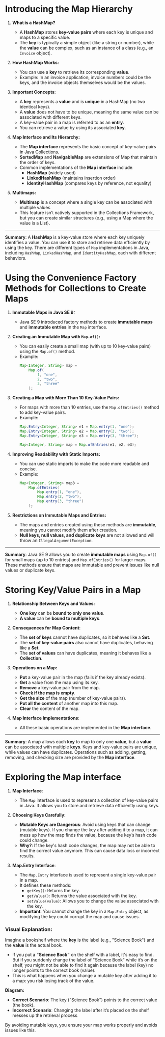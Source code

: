 # Introducing the Map Hierarchy


1. **What is a HashMap?**
   - A **HashMap** stores **key-value pairs** where each key is unique and maps to a specific value.
   - The **key** is typically a simple object (like a string or number), while the **value** can be complex, such as an instance of a class (e.g., an `Invoice` object).

2. **How HashMap Works:**
   - You can use a **key** to retrieve its corresponding **value**.
   - Example: In an invoice application, invoice numbers could be the keys, and the invoice objects themselves would be the values.
   
3. **Important Concepts:**
   - A **key** represents a **value** and is **unique** in a HashMap (no two identical keys).
   - A **value** does not have to be unique, meaning the same value can be associated with different keys.
   - A key-value pair in a map is referred to as an **entry**.
   - You can retrieve a value by using its associated **key**.

4. **Map Interface and Its Hierarchy:**
   - The **Map interface** represents the basic concept of key-value pairs in Java Collections.
   - **SortedMap** and **NavigableMap** are extensions of Map that maintain the order of keys.
   - Common implementations of the **Map interface** include:
     - **HashMap** (widely used)
     - **LinkedHashMap** (maintains insertion order)
     - **IdentityHashMap** (compares keys by reference, not equality)

5. **Multimaps:**
   - **Multimap** is a concept where a single key can be associated with multiple values. 
   - This feature isn’t natively supported in the Collections Framework, but you can create similar structures (e.g., using a Map where the value is a List).

---

**Summary**: A **HashMap** is a key-value store where each key uniquely identifies a value. You can use it to store and retrieve data efficiently by using the key. There are different types of `Map` implementations in Java, including `HashMap`, `LinkedHashMap`, and `IdentityHashMap`, each with different behaviors.


# Using the Convenience Factory Methods for Collections to Create Maps


1. **Immutable Maps in Java SE 9:**
   - Java SE 9 introduced factory methods to create **immutable maps** and **immutable entries** in the `Map` interface.

2. **Creating an Immutable Map with `Map.of()`:**
   - You can easily create a small map (with up to 10 key-value pairs) using the `Map.of()` method.
   - Example:
     ```java
     Map<Integer, String> map = 
         Map.of(
             1, "one", 
             2, "two",
             3, "three"
         );
     ```

3. **Creating a Map with More Than 10 Key-Value Pairs:**
   - For maps with more than 10 entries, use the `Map.ofEntries()` method to add key-value pairs.
   - Example:
     ```java
     Map.Entry<Integer, String> e1 = Map.entry(1, "one");
     Map.Entry<Integer, String> e2 = Map.entry(2, "two");
     Map.Entry<Integer, String> e3 = Map.entry(3, "three");

     Map<Integer, String> map = Map.ofEntries(e1, e2, e3);
     ```

4. **Improving Readability with Static Imports:**
   - You can use static imports to make the code more readable and concise.
   - Example:
     ```java
     Map<Integer, String> map3 = 
         Map.ofEntries(
             Map.entry(1, "one"),
             Map.entry(2, "two"),
             Map.entry(3, "three")
         );
     ```

5. **Restrictions on Immutable Maps and Entries:**
   - The maps and entries created using these methods are **immutable**, meaning you cannot modify them after creation.
   - **Null keys, null values, and duplicate keys** are not allowed and will throw an `IllegalArgumentException`.
   
---

**Summary**: Java SE 9 allows you to create **immutable maps** using `Map.of()` for small maps (up to 10 entries) and `Map.ofEntries()` for larger maps. These methods ensure that maps are immutable and prevent issues like null values or duplicate keys.


# Storing Key/Value Pairs in a Map


1. **Relationship Between Keys and Values:**
   - **One key** can be **bound to only one value**.
   - **A value** can be **bound to multiple keys**.

2. **Consequences for Map Content:**
   - The **set of keys** cannot have duplicates, so it behaves like a **Set**.
   - The **set of key-value pairs** also cannot have duplicates, behaving like a **Set**.
   - The **set of values** can have duplicates, meaning it behaves like a **Collection**.

3. **Operations on a Map:**
   - **Put** a key-value pair in the map (fails if the key already exists).
   - **Get** a value from the map using its key.
   - **Remove** a key-value pair from the map.
   - **Check if the map is empty**.
   - **Get the size** of the map (number of key-value pairs).
   - **Put all the content** of another map into this map.
   - **Clear** the content of the map.

4. **Map Interface Implementations:**
   - All these basic operations are implemented in the **Map interface**.

---

**Summary**: A map allows each **key** to map to only one **value**, but a **value** can be associated with multiple **keys**. Keys and key-value pairs are unique, while values can have duplicates. Operations such as adding, getting, removing, and checking size are provided by the **Map interface**.

# Exploring the Map interface


1. **Map Interface**: 
   - The `Map` interface is used to represent a collection of key-value pairs in Java. It allows you to store and retrieve data efficiently using keys.

2. **Choosing Keys Carefully**:
   - **Mutable Keys are Dangerous**: Avoid using keys that can change (mutable keys). If you change the key after adding it to a map, it can mess up how the map finds the value, because the key’s hash code could change.
   - **Why?**: If the key's hash code changes, the map may not be able to find the correct value anymore. This can cause data loss or incorrect results.

3. **Map.Entry Interface**:
   - The `Map.Entry` interface is used to represent a single key-value pair in a map. 
   - It defines these methods:
     - `getKey()`: Returns the key.
     - `getValue()`: Returns the value associated with the key.
     - `setValue(value)`: Allows you to change the value associated with the key.
   - **Important**: You cannot change the key in a `Map.Entry` object, as modifying the key could corrupt the map and cause issues.

### Visual Explanation:

Imagine a bookshelf where the **key** is the label (e.g., "Science Book") and the **value** is the actual book. 

- If you put a **"Science Book"** on the shelf with a label, it's easy to find. But if you suddenly change the label of "Science Book" while it’s on the shelf, you might not be able to find it again because the label (key) no longer points to the correct book (value). 
- This is what happens when you change a mutable key after adding it to a map: you risk losing track of the value.

**Diagram:**
- **Correct Scenario**: The key ("Science Book") points to the correct value (the book).
- **Incorrect Scenario**: Changing the label after it’s placed on the shelf messes up the retrieval process.

By avoiding mutable keys, you ensure your map works properly and avoids issues like this.
